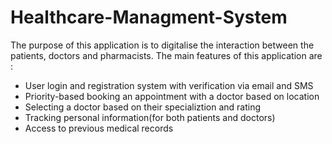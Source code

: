 # Healthcare-Managment-System

The purpose of this application is to digitalise the interaction between the patients, doctors and pharmacists.
The main features of this application are : 
  * User login and registration system with verification via email and SMS
  * Priority-based booking an appointment with a doctor based on location
  * Selecting a doctor based on their specializtion and rating
  * Tracking personal information(for both patients and doctors)
  * Access to previous medical records
